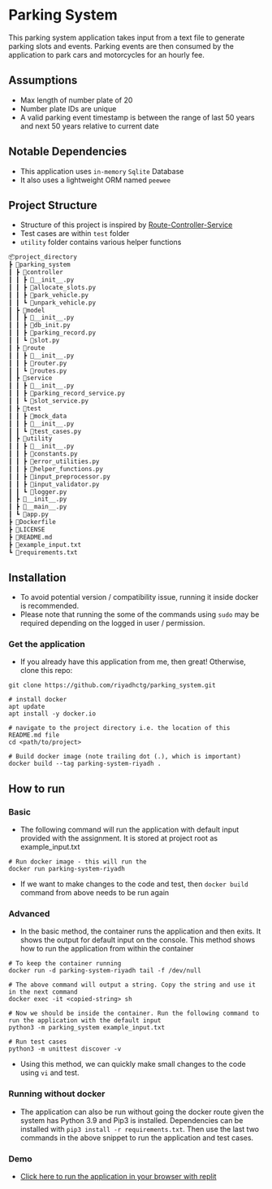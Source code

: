 # Parking System
This parking system application takes input from a text file to generate parking slots and events. Parking events are then consumed by the application to park cars and motorcycles for an hourly fee.

## Assumptions
 - Max length of number plate of 20
 - Number plate IDs are unique
 - A valid parking event timestamp is between the range of last 50 years and next 50 years relative to current date


## Notable Dependencies
- This application uses `in-memory` `Sqlite` Database
- It also uses a lightweight ORM named `peewee`

## Project Structure
- Structure of this project is inspired by [Route-Controller-Service](https://sodocumentation.net/node-js/topic/10785/route-controller-service-structure-for-expressjs)
- Test cases are within `test` folder
- `utility` folder contains various helper functions

```bash
📦project_directory
┣ 📂parking_system
┃ ┣ 📂controller
┃ ┃ ┣ 📜__init__.py
┃ ┃ ┣ 📜allocate_slots.py
┃ ┃ ┣ 📜park_vehicle.py
┃ ┃ ┗ 📜unpark_vehicle.py
┃ ┣ 📂model
┃ ┃ ┣ 📜__init__.py
┃ ┃ ┣ 📜db_init.py
┃ ┃ ┣ 📜parking_record.py
┃ ┃ ┗ 📜slot.py
┃ ┣ 📂route
┃ ┃ ┣ 📜__init__.py
┃ ┃ ┣ 📜router.py
┃ ┃ ┗ 📜routes.py
┃ ┣ 📂service
┃ ┃ ┣ 📜__init__.py
┃ ┃ ┣ 📜parking_record_service.py
┃ ┃ ┗ 📜slot_service.py
┃ ┣ 📂test
┃ ┃ ┣ 📂mock_data
┃ ┃ ┣ 📜__init__.py
┃ ┃ ┗ 📜test_cases.py
┃ ┣ 📂utility
┃ ┃ ┣ 📜__init__.py
┃ ┃ ┣ 📜constants.py
┃ ┃ ┣ 📜error_utilities.py
┃ ┃ ┣ 📜helper_functions.py
┃ ┃ ┣ 📜input_preprocessor.py
┃ ┃ ┣ 📜input_validator.py
┃ ┃ ┗ 📜logger.py
┃ ┣ 📜__init__.py
┃ ┣ 📜__main__.py
┃ ┗ 📜app.py
┣ 📜Dockerfile
┣ 📜LICENSE
┣ 📜README.md
┣ 📜example_input.txt
┗ 📜requirements.txt
```

## Installation
- To avoid potential version / compatibility issue, running it inside docker is recommended.
- Please note that running the some of the commands using `sudo` may be required depending on the logged in user / permission. 

### Get the application 
- If you already have this application from me, then great! Otherwise, clone this repo: 
```
git clone https://github.com/riyadhctg/parking_system.git
```

```
# install docker
apt update
apt install -y docker.io

# navigate to the project directory i.e. the location of this README.md file
cd <path/to/project>

# Build docker image (note trailing dot (.), which is important)
docker build --tag parking-system-riyadh .

```

## How to run
### Basic
 - The following command will run the application with default input provided with the assignment. It is stored at project root as example_input.txt
```
# Run docker image - this will run the 
docker run parking-system-riyadh
```
- If we want to make changes to the code and test, then `docker build` command from above needs to be run again

### Advanced
- In the basic method, the container runs the application and then exits. It shows the output for default input on the console. This method shows how to run the application from within the container
```
# To keep the container running
docker run -d parking-system-riyadh tail -f /dev/null

# The above command will output a string. Copy the string and use it in the next command
docker exec -it <copied-string> sh

# Now we should be inside the container. Run the following command to run the application with the default input
python3 -m parking_system example_input.txt

# Run test cases
python3 -m unittest discover -v  
```
- Using this method, we can quickly make small changes to the code using `vi` and test.

### Running without docker
- The application can also be run without going the docker route given the system has Python 3.9 and Pip3 is installed. Dependencies can be installed with `pip3 install -r requirements.txt`. Then use the last two commands in the above snippet to run the application and test cases.


### Demo
- [Click here to run the application in your browser with replit](https://replit.com/@riyadhctg/parkingsystem?v=1)